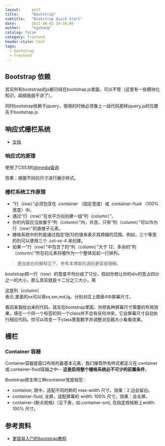 ```yaml
---
layout:     post
title:      "Bootstrap"
subtitle:   "Bootstrap Quick Start"
date:       2021-06-03 19:16:00
author:     "kgzhang"
catalog: false
category: frontend
header-style: text
tags:
  - bootstrap
  - frontend
---
```


## Bootstrap 依赖
其实所有bootstrap的js都已经在bootstrap.js里面，可以不管（这里有一些模块化知识，超纲我就不讲了）。

同时bootstrap依赖于jquery，使用的时候必须像上一段代码那样jquery.js的位置先于bootstrap.js

## 响应式栅栏系统
+ [文档](https://v3.bootcss.com/css/#grid)

### 响应式的原理
使用了CSS3的[@media查询](https://www.runoob.com/cssref/css3-pr-mediaquery.html)

效果：根据不同的尺寸进行展示样式。

### 栅栏系统工作原理
+ “行（row）”必须包含在 .container （固定宽度）或 .container-fluid （100% 宽度）中。
+ 通过“行（row）”在水平方向创建一组“列（column）”。
+ 你的内容应当放置于“列（column）”内，并且，只有“列（column）”可以作为行（row）”的直接子元素。
+ 栅格系统中的列是通过指定1到12的值来表示其跨越的范围。例如，三个等宽的列可以使用三个 .col-xs-4 来创建。
+ 如果一“行（row）”中包含了的“列（column）”大于 12，多余的“列（column）”所在的元素将被作为一个整体另起一行排列。

> 更加直白的解释见下。参考本博客的源码更容易理解。

bootstrap把一行（row）的宽度平均分成了12分，假如你想让你的div的宽占四分之一的大小，那么其实就是十二分之三大小，用<div class="col-xx-4">这是列（column）</div>表示,里面的xx可以填xs,sm,md,lg。分别对应上图表4中屏幕尺寸。

看回来我给出来的代码，其实在bootstrap里面，你把各种屏幕尺寸需要的布局效果，填在一个同一个标签的同一个class并不会有任何冲突，它会屏幕尺寸自动执行相应代码。你可以改变一下class里面数字并调整浏览器大小看看效果。

## 栅栏

### Container 容器
Container容器是窗口布局的最基本元素，我们推荐所有样式都定义在.container或.container-fluid容器之中-- **这是启用整个栅格系统必不可少的前置条件**。

Bootstrap原生带三种container宽度规范：
+ container, 居中，适配不同的断的 max-width 尺寸。效果：2 边会留白。
+ container-fluid, 全屏，适配屏幕的 width: 100% 尺寸。效果：会全屏。
+ container-{断点规格}（见下表，如.container-sm), 在指定规格断上width: 100% 尺寸。

## 参考资料
+ [更容易入门的bootstrap教程](https://zhuanlan.zhihu.com/p/25770579)